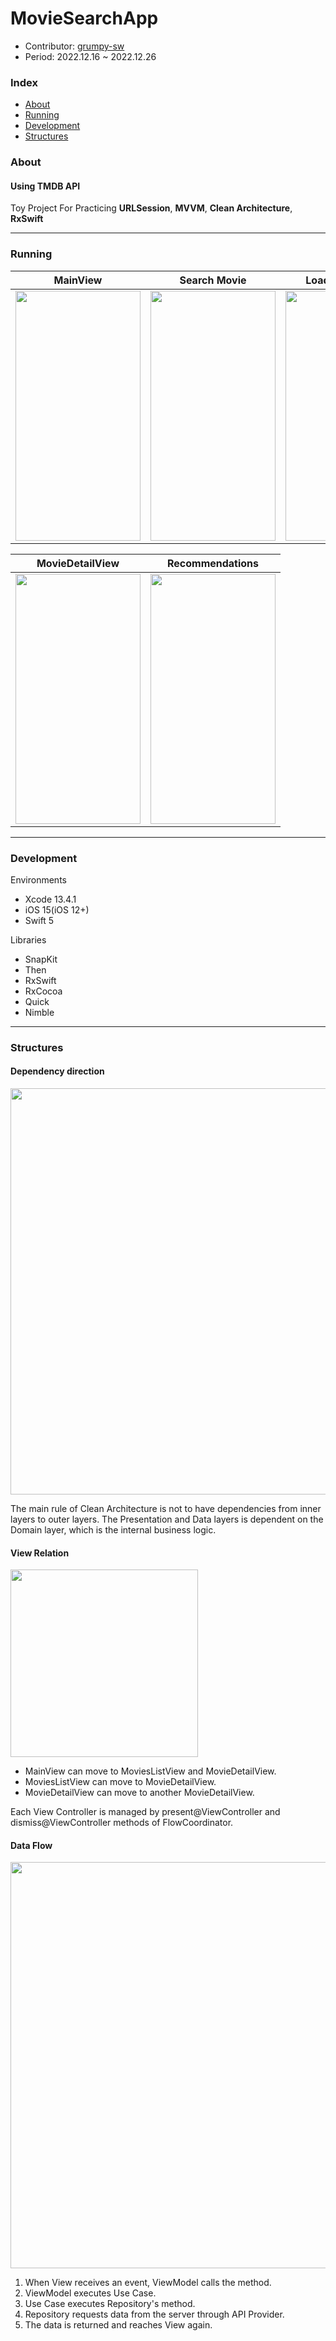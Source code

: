 # MovieSearchApp

- Contributor: [grumpy-sw](https://github.com/grumpy-sw)
- Period: 2022.12.16 ~ 2022.12.26

### Index
- [About](#about)
- [Running](#running)
- [Development](#development)
- [Structures](#structures)

### About
#### Using TMDB API
Toy Project For Practicing **URLSession**, **MVVM**, **Clean Architecture**, **RxSwift**
___

### Running

|MainView|Search Movie|Load More Pages|
|------|---|---|
|<img src="https://user-images.githubusercontent.com/63997044/210161252-df63b764-8d80-482d-a42b-dc89c5b5dfac.gif" width="200" height="400">|<img src="https://user-images.githubusercontent.com/63997044/210161254-cd095705-8ce2-4c0e-b046-cf2d34a949aa.gif" width="200" height="400">|<img src="https://user-images.githubusercontent.com/63997044/210161256-3867f20d-3428-4259-b902-081ce4f5ac31.gif" width="200" height="400">|

|MovieDetailView|Recommendations|
|------|---|
|<img src="https://user-images.githubusercontent.com/63997044/210161292-0e06c373-545b-4ad3-91ac-808e651e82f1.gif" width="200" height="400">|<img src="https://user-images.githubusercontent.com/63997044/210161294-73c469e6-de9d-406e-8699-6fcaa20262c5.gif" width="200" height="400">|
___

### Development
Environments
- Xcode 13.4.1
- iOS 15(iOS 12+)
- Swift 5

Libraries
- SnapKit
- Then
- RxSwift
- RxCocoa
- Quick
- Nimble
___

### Structures

#### Dependency direction
<img src="https://user-images.githubusercontent.com/63997044/210256186-f20439ec-0b1c-43c4-8cee-e86c66a531aa.png" width="650">

The main rule of Clean Architecture is not to have dependencies from inner layers to outer layers.
The Presentation and Data layers is dependent on the Domain layer, which is the internal business logic.

#### View Relation
<img src="https://user-images.githubusercontent.com/63997044/210256189-fd0baa78-b6b4-47b5-90c7-b1e06070ffa2.png" width="300">

- MainView can move to MoviesListView and MovieDetailView.
- MoviesListView can move to MovieDetailView.
- MovieDetailView can move to another MovieDetailView.

Each View Controller is managed by present@ViewController and dismiss@ViewController methods of FlowCoordinator.

#### Data Flow
<img src="https://user-images.githubusercontent.com/63997044/210256180-786318d2-0c22-43f2-acbb-108b9889c8f6.png" width="650">

1. When View receives an event, ViewModel calls the method.
2. ViewModel executes Use Case.
3. Use Case executes Repository's method.
4. Repository requests data from the server through API Provider.
5. The data is returned and reaches View again.
